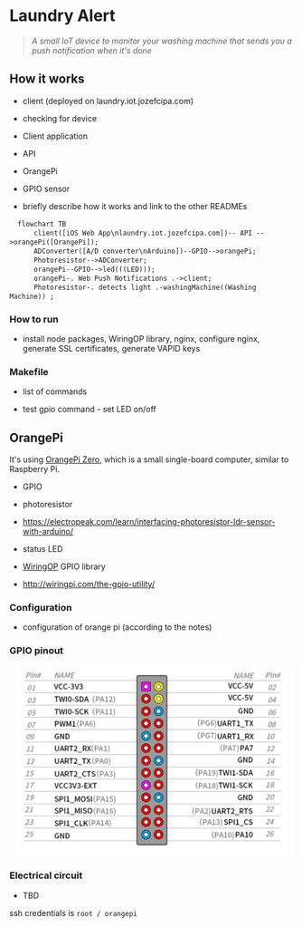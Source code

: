 # Laundry Alert

> _A small IoT device to monitor your washing machine that sends you a push notification when it's done_

## How it works
  - client (deployed on laundry.iot.jozefcipa.com)
  - checking for device

- Client application

- API

- OrangePi

- GPIO sensor

- briefly describe how it works and link to the other READMEs

```mermaid
  flowchart TB
      client([iOS Web App\nlaundry.iot.jozefcipa.com])-- API -->orangePi([OrangePi]);
      ADConverter([A/D converter\nArduino])--GPIO-->orangePi;
      Photoresistor-->ADConverter;
      orangePi--GPIO-->led(((LED)));
      orangePi-. Web Push Notifications .->client;
      Photoresistor-. detects light .-washingMachine((Washing Machine)) ;
```

### How to run
- install node packages, WiringOP library, nginx, configure nginx, generate SSL certificates, generate VAPID keys

### Makefile
- list of commands

- test gpio command - set LED on/off

## OrangePi
It's using [OrangePi Zero](http://www.orangepi.org/html/hardWare/computerAndMicrocontrollers/details/Orange-Pi-Zero.html
), which is a small single-board computer, similar to Raspberry Pi.

  - GPIO
  - photoresistor
  - https://electropeak.com/learn/interfacing-photoresistor-ldr-sensor-with-arduino/
  - status LED
  
  - [WiringOP](https://github.com/orangepi-xunlong/wiringOP) GPIO library
  - http://wiringpi.com/the-gpio-utility/


### Configuration
- configuration of orange pi (according to the notes)

### GPIO pinout
![GPIO Pinout](./assets//gpio.png)

### Electrical circuit

- TBD

ssh credentials is `root / orangepi`